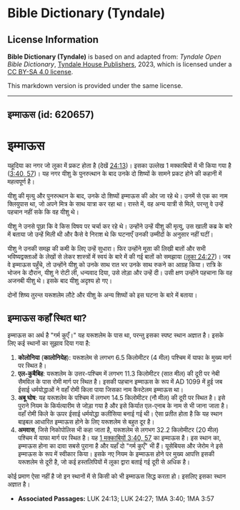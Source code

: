 # Bible Dictionary (Tyndale)

## License Information

**Bible Dictionary (Tyndale)** is based on and adapted from: _Tyndale Open Bible Dictionary_, [Tyndale House Publishers](https://tyndaleopenresources.com/), 2023, which is licensed under a [CC BY-SA 4.0 license](https://creativecommons.org/licenses/by-sa/4.0/legalcode.en).

This markdown version is provided under the same license.



--------------------------------

## इम्माऊस (id: 620657)

इम्माऊस
=======

यहूदिया का नगर जो लूका में प्रकट होता है (देखें [24:13](https://ref.ly/Luke24:13))। इसका उल्लेख 1 मक्काबियों में भी किया गया है ([3:40, 57](https://ref.ly/1Macc3:40,1Macc3:57))। यह नगर यीशु के पुनरुत्थान के बाद उनके दो शिष्यों के सामने प्रकट होने की कहानी में महत्वपूर्ण है।

यीशु की मृत्यु और पुनरुत्थान के बाद, उनके दो शिष्यों इम्माऊस की ओर जा रहे थे। उनमें से एक का नाम क्लियुपास था, जो अपने मित्र के साथ यात्रा कर रहा था। रास्ते में, वह अन्य यात्री से मिले, परन्तु वे उन्हें पहचान नहीं सके कि वह यीशु थे।

यीशु ने उनसे पूछा कि वे किस विषय पर चर्चा कर रहे थे। उन्होंने उन्हें यीशु की मृत्यु, उस खाली कब्र के बारे में बताया जो उन्हें मिली थी और कैसे वे निराश थे कि घटनाएँ उनकी उम्मीदों के अनुसार नहीं घटीं।

यीशु ने उनकी समझ की कमी के लिए उन्हें सुधारा। फिर उन्होंने मूसा की लिखी बातों और सभी भविष्यद्वक्ताओं के लेखों से लेकर शास्त्रों में स्वयं के बारे में की गई बातों को समझाया ([लूका 24:27](https://ref.ly/Luke24:27))। जब वे इम्माऊस पहुँचे, तो उन्होंने यीशु को उनके साथ रात भर उनके साथ रुकने का आग्रह किया। रात्रि के भोजन के दौरान, यीशु ने रोटी ली, धन्यवाद दिया, उसे तोड़ा और उन्हें दी। उसी क्षण उन्होंने पहचाना कि वह अजनबी यीशु थे। इसके बाद यीशु अदृश्य हो गए।

दोनों शिष्य तुरन्त यरूशलेम लौटे और यीशु के अन्य शिष्यों को इस घटना के बारे में बताया।

इम्माऊस कहाँ स्थित था?
----------------------

इम्माऊस का अर्थ है "गर्म कुएँ।" यह यरूशलेम के पास था, परन्तु इसका स्पष्ट स्थान अज्ञात है। इसके लिए कई स्थानों का सुझाव दिया गया है:

1. **कोलोनिया** (**कालोनियेह**): यरूशलेम से लगभग 6\.5 किलोमीटर (4 मील) पश्चिम में याफा के मुख्य मार्ग पर स्थित है।
2. **एल\-कुबैबिह**: यरूशलेम के उत्तर\-पश्चिम में लगभग 11\.3 किलोमीटर (सात मील) की दूरी पर नेबी सैमविल के पास रोमी मार्ग पर स्थित है। इसकी पहचान इम्माऊस के रूप में AD 1099 में हुई जब ईसाई धर्मयोद्धाओं ने वहाँ रोमी किला पाया जिसका नाम कैस्टेलम इम्माऊस था।
3. **अबू घोष**: यह यरूशलेम के पश्चिम में लगभग 14\.5 किलोमीटर (नौ मील) की दूरी पर स्थित है। इसे पुराने नियम के किर्यत्यारीम से जोड़ा गया है और इसे किर्यात एल\-एनाब के नाम से भी जाना जाता है। वहाँ रोमी किले के ऊपर ईसाई धर्मयोद्धा कलीसिया बनाई गई थी। ऐसा प्रतीत होता है कि यह स्थान बाइबल आधारित इम्माऊस होने के लिए यरूशलेम से बहुत दूर है।
4. **अमवास**, जिसे निकोपोलिस भी कहा जाता है, यरूशलेम से लगभग 32\.2 किलोमीटर (20 मील) पश्चिम में याफा मार्ग पर स्थित है। यह [1 मक्काबियों 3:40, 57](https://ref.ly/1Macc3:40) का इम्माऊस है। इस स्थान का, इम्माऊस होना का दावा सबसे पुराना है और यहाँ दो "गर्म कुएँ" भी हैं। यूसेबियस और जेरोम ने इसे इम्माऊस के रूप में स्वीकार किया। इसके नए नियम के इम्माऊस होने पर मुख्य आपत्ति इसकी यरूशलेम से दूरी है, जो कई हस्तलिपियों में लूका द्वारा बताई गई दूरी से अधिक है।

कोई प्रमाण ऐसा नहीं है जो इन स्थानों में से किसी को भी इम्माऊस सिद्ध करता हो। इसलिए इसका स्थान अज्ञात है।

* **Associated Passages:** LUK 24:13; LUK 24:27; 1MA 3:40; 1MA 3:57

